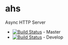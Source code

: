 # ahs
Async HTTP Server

* [![Build Status](https://travis-ci.org/stpr/ahs.svg?branch=master)](https://travis-ci.org/stpr/ahs) - Master
* [![Build Status](https://travis-ci.org/stpr/ahs.svg?branch=develop)](https://travis-ci.org/stpr/ahs) - Develop
